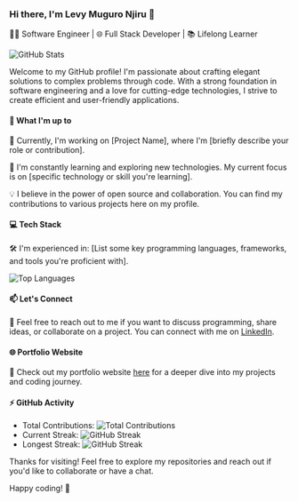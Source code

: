 ### Hi there, I'm Levy Muguro Njiru 👋

👨‍💻 Software Engineer | 🌐 Full Stack Developer | 📚 Lifelong Learner

![GitHub Stats](https://github-readme-stats.vercel.app/api?username=levy-web&show_icons=true)

Welcome to my GitHub profile! I'm passionate about crafting elegant solutions to complex problems through code. With a strong foundation in software engineering and a love for cutting-edge technologies, I strive to create efficient and user-friendly applications.

#### 🚀 What I'm up to

🔭 Currently, I'm working on [Project Name], where I'm [briefly describe your role or contribution].

🌱 I'm constantly learning and exploring new technologies. My current focus is on [specific technology or skill you're learning].

💡 I believe in the power of open source and collaboration. You can find my contributions to various projects here on my profile.

#### 💻 Tech Stack

🛠️ I'm experienced in: [List some key programming languages, frameworks, and tools you're proficient with].

![Top Languages](https://github-readme-stats.vercel.app/api/langs/?username=levy-web&layout=compact)

#### 📫 Let's Connect

📢 Feel free to reach out to me if you want to discuss programming, share ideas, or collaborate on a project. You can connect with me on [LinkedIn](https://www.linkedin.com/in/levy-njiru-muguro/).

#### 🌐 Portfolio Website

🔗 Check out my portfolio website [here](https://levy-portfolio-delta.vercel.app/) for a deeper dive into my projects and coding journey.


#### ⚡ GitHub Activity

- Total Contributions: ![Total Contributions](https://github-profile-summary-cards.vercel.app/api/cards/profile-details?username=levy-web&theme=vue)
- Current Streak: ![GitHub Streak](https://github-readme-streak-stats.herokuapp.com/?user=levy-web&theme=dark)
- Longest Streak: ![GitHub Streak](https://github-readme-streak-stats.herokuapp.com/?user=levy-web&theme=dark&hide=stars,commits,prs,issues)

Thanks for visiting! Feel free to explore my repositories and reach out if you'd like to collaborate or have a chat.

Happy coding! 🚀
